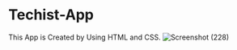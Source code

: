# Techist-App

This App is Created by Using HTML and CSS.
![Screenshot (228)](https://github.com/mahnoor-jawaid-khan/Techist-App/assets/83800502/d22aeffc-a6ae-4627-916b-dcbbab526c87)
